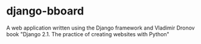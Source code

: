 # django-bboard
A web application written using the Django framework and Vladimir Dronov book "Django 2.1. The practice of creating websites with Python"
